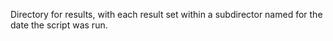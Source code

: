 Directory for results, with each result set within a subdirector named for the date the script was run.
